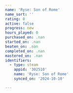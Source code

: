 ```yaml
---
name: 'Ryse: Son of Rome'
name_sort: ''
rating: 0
active: false
progress: new
hours_played: 0
purchased_on: .nan
started_on: .nan
beaten_on: .nan
completed_on: .nan
mastered_on: .nan
identifiers:
  - type: steam
    appid: '302510'
    name: 'Ryse: Son of Rome'
    synced_on: '2024-10-10'

---
```

